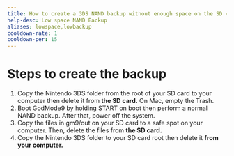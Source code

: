 ```yaml
---
title: How to create a 3DS NAND backup without enough space on the SD card
help-desc: Low space NAND Backup
aliases: lowspace,lowbackup
cooldown-rate: 1
cooldown-per: 15
---
```


# Steps to create the backup

1. Copy the Nintendo 3DS folder from the root of your SD card to your computer then delete it from **the SD card.** On Mac, empty the Trash.
2. Boot GodMode9 by holding START on boot then perform a normal NAND backup. After that, power off the system.
3. Copy the files in gm9/out on your SD card to a safe spot on your computer. Then, delete the files from **the SD card.**
4. Copy the Nintendo 3DS folder to your SD card root then delete it **from your computer.**

